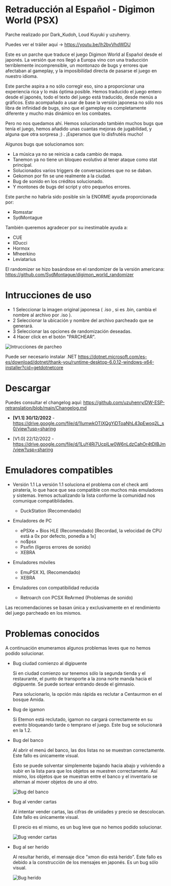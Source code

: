 # Retraducción al Español - Digimon World (PSX)
Parche realizado por Dark_Kudoh, Loud Kuyuki y uzuhenry.

Puedes ver el tráiler aquí -> https://youtu.be/lh2byVhdWDU

Este es un parche que traduce el juego Digimon World al Español desde el japonés. La versión que nos llegó a Europa vino con una traducción terriblemente incomprensible, un montonazo de bugs y errores que afectaban al gameplay, y la imposibilidad directa de pasarse el juego en nuestro idioma.

Este parche aspira a no sólo corregir eso, sino a proporcionar una experiencia rica y lo más óptima posible. Hemos traducido el juego entero desde el japonés, todo el texto del juego está traducido, desde menús a gráficos. Esto acompañado a usar de base la versión japonesa no sólo nos libra de infinidad de bugs, sino que el gameplay es completamente diferente y mucho más dinámico en los combates. 

Pero no nos quedamos ahí. Hemos solucionado también muchos bugs que tenía el juego, hemos añadido unas cuantas mejoras de jugabilidad, y alguna que otra sorpresa ;) . ¡Esperamos que lo disfrutéis mucho!

Algunos bugs que solucionamos son:
  + La música ya no se reinicia a cada cambio de mapa.
  + Tanemon ya no tiene un bloqueo evolutivo al tener ataque como stat principal.
  + Solucionados varios triggers de conversaciones que no se daban.
  + Gekomon por fin se une realmente a la ciudad.
  + Bug de sonido en los créditos solucionado.
  + Y montones de bugs del script y otro pequeños errores.

Este parche no habría sido posible sin la ENORME ayuda proporcionada por:
  - Romsstar
  - SydMontague
  
También queremos agradecer por su inestimable ayuda a:
  - CUE
  - IlDucci
  - Hormox
  - Mheerkino
  - Leviatarius
  
  El randomizer se hizo basándose en el randomizer de la versión americana: https://github.com/SydMontague/digimon_world_randomizer
  
# Intrucciones de uso
+ 1 Seleccionar la imagen original japonesa ( .iso , si es .bin, cambia el nombre al archivo por .iso ).
+ 2 Seleccionar la ubicación y nombre del archivo parcheado que se generará.
+ 3 Seleccionar las opciones de randomización deseadas.
+ 4 Hacer click en el botón "PARCHEAR".

![Intrucciones de parcheo](https://user-images.githubusercontent.com/1196587/208897500-e25dac5b-5117-4175-9086-fb8bd2fa089c.png)

Puede ser necesario instalar .NET
https://dotnet.microsoft.com/es-es/download/dotnet/thank-you/runtime-desktop-6.0.12-windows-x64-installer?cid=getdotnetcore

# Descargar

Puedes consultar el changelog aquí: https://github.com/uzuhenry/DW-ESP-retranslation/blob/main/Changelog.md

  + **[V1.1] 30/12/2022** - https://drive.google.com/file/d/1IumwkOTIXQgYiDToaNhL43pEwoq2L_s0/view?usp=sharing
  
  + [V1.0] 22/12/2022 - https://drive.google.com/file/d/1LuY4Ri7UcpILw0W6nLdzCahOr4tDlBJm/view?usp=sharing


# Emuladores compatibles
+ Versión 1.1
  La versión 1.1 soluciona el problema con el check anti piratería, lo que hace que sea compatible con muchos más emuladores y sistemas. Iremos actualizando la lista conforme la comunidad nos comunique compatiblidades.
  
  - DuckStation (Recomendado)
  
+ Emuladores de PC
  - ePSXe + Bios HLE (Recomendado) [Recordad, la velocidad de CPU está a 0x por defecto, ponedla a 1x]
  - no$psx
  - Psxfin (ligeros errores de sonido)
  - XEBRA
  
+ Emuladores móviles
  - EmuPSX XL (Recomendado)
  - XEBRA
  
+ Emuladores con compatibilidad reducida
  - Retroarch con PCSX ReArmed (Problemas de sonido)

Las recomendaciones se basan única y exclusivamente en el rendimiento del juego parcheado en los mismos.

# Problemas conocidos
A continuación enumeramos algunos problemas leves que no hemos podido solucionar.

+ Bug ciudad comienzo al digipuente 
  
  Si en ciudad comienzo sur tenemos sólo la segunda tienda y el restaurante, el punto de transporte a la zona norte manda hacia el digipuente.
  Se puede sortear entrando desde el gimnasio.
  
  Para solucionarlo, la opción más rápida es reclutar a Centaurmon en el bosque Amida.
  
+ Bug de igamon

  Si Etemon está reclutado, igamon no cargará correctamente en su evento bloqueando tarde o temprano el juego. Este bug se solucionará en la 1.2.

+ Bug del banco
 
  Al abrir el menú del banco, las dos listas no se muestran correctamente. Este fallo es únicamente visual.
  
  Esto se puede solventar simplemente bajando hacia abajo y volviendo a subir en la lista para que los objetos se muestren correctamente.
  Así mismo, los objetos que se muestran entre el banco y el inventario se alternan al mover objetos de uno al otro.
  
  ![Bug del banco](https://user-images.githubusercontent.com/1196587/208896323-9c3b0a4f-d6e9-4e71-bd1c-df53c3405818.gif)
  
+ Bug al vender cartas
 
  Al intentar vender cartas, las cifras de unidades y precio se descolocan. Este fallo es únicamente visual.
  
  El precio es el mismo, es un bug leve que no hemos podido solucionar.
  
  ![Bug vender cartas](https://user-images.githubusercontent.com/1196587/208896452-8f8a32f4-4755-4a78-9173-626e65a71f77.gif)
  
+ Bug al ser herido

  Al resultar herido, el mensaje dice "xmon dio está herido". Este fallo es debido a la construcción de los mensajes en japonés. Es un bug sólo visual.
  
  ![Bug herido](https://user-images.githubusercontent.com/1196587/209391426-0a5b00eb-99aa-47a7-af32-25d477b5a4f1.png)

